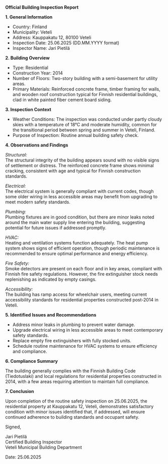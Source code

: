 **Official Building Inspection Report**

**1. General Information**

- Country: Finland
- Municipality: Veteli
- Address: Kauppakatu 12, 80100 Veteli
- Inspection Date: 25.06.2025 (DD.MM.YYYY format)
- Inspector Name: Jari Pietilä

**2. Building Overview**

- Type: Residential
- Construction Year: 2014
- Number of Floors: Two-story building with a semi-basement for utility areas.
- Primary Materials: Reinforced concrete frame, timber framing for walls, and wooden roof construction typical for Finnish residential buildings, clad in white painted fiber cement board siding.

**3. Inspection Context**

- Weather Conditions: The inspection was conducted under partly cloudy skies with a temperature of 18°C and moderate humidity, common for the transitional period between spring and summer in Veteli, Finland.
- Purpose of Inspection: Routine annual building safety check.

**4. Observations and Findings**

*Structural:*  
The structural integrity of the building appears sound with no visible signs of settlement or distress. The reinforced concrete frame shows minimal cracking, consistent with age and typical for Finnish construction standards.

*Electrical:*  
The electrical system is generally compliant with current codes, though some older wiring in less accessible areas may benefit from upgrading to meet modern safety standards.

*Plumbing:*  
Plumbing fixtures are in good condition, but there are minor leaks noted around the main water supply line entering the building, suggesting potential for future issues if addressed promptly.

*HVAC:*  
Heating and ventilation systems function adequately. The heat pump system shows signs of efficient operation, though periodic maintenance is recommended to ensure optimal performance and energy efficiency.

*Fire Safety:*  
Smoke detectors are present on each floor and in key areas, compliant with Finnish fire safety regulations. However, the fire extinguisher stock needs replenishing as indicated by empty casings.

*Accessibility:*  
The building has ramp access for wheelchair users, meeting current accessibility standards for residential properties constructed post-2014 in Veteli.

**5. Identified Issues and Recommendations**

- Address minor leaks in plumbing to prevent water damage.
- Upgrade electrical wiring in less accessible areas to meet contemporary safety standards.
- Replace empty fire extinguishers with fully stocked units.
- Schedule routine maintenance for HVAC systems to ensure efficiency and compliance.

**6. Compliance Summary**

The building generally complies with the Finnish Building Code (Tiedotuslaki) and local regulations for residential properties constructed in 2014, with a few areas requiring attention to maintain full compliance.

**7. Conclusion**

Upon completion of the routine safety inspection on 25.06.2025, the residential property at Kauppakatu 12, Veteli, demonstrates satisfactory condition with minor issues identified that, if addressed, will ensure continued adherence to building standards and occupant safety.

Signed,

Jari Pietilä  
Certified Building Inspector  
Veteli Municipal Building Department  

Date: 25.06.2025